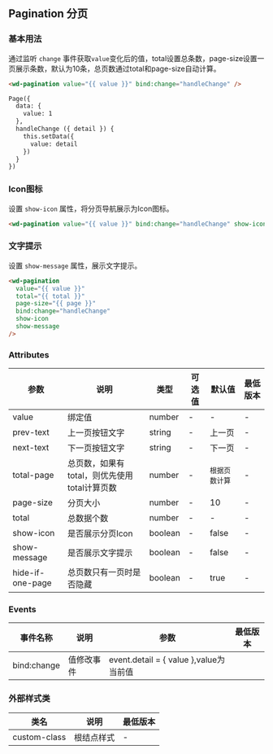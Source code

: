 ## Pagination 分页


### 基本用法

通过监听 `change` 事件获取`value`变化后的值，total设置总条数，page-size设置一页展示条数，默认为10条，总页数通过total和page-size自动计算。

```html
<wd-pagination value="{{ value }}" bind:change="handleChange" />

Page({
  data: {
    value: 1
  },
  handleChange ({ detail }) {
    this.setData({
      value: detail
    })
  }
})
```

### Icon图标

设置 `show-icon` 属性，将分页导航展示为Icon图标。

```html
<wd-pagination value="{{ value }}" bind:change="handleChange" show-icon ></wd-pagination>
```

### 文字提示

设置 `show-message` 属性，展示文字提示。

```html
<wd-pagination 
  value="{{ value }}" 
  total="{{ total }}" 
  page-size="{{ page }}" 
  bind:change="handleChange" 
  show-icon 
  show-message
/>
```

### Attributes

| 参数 | 说明 | 类型 | 可选值 | 默认值 | 最低版本 |
|-----|------|-----|-------|-------|--------|
| value | 绑定值 | number | - | - | - |
| prev-text | 上一页按钮文字 |  string | - | 上一页 | - |
| next-text | 下一页按钮文字 |  string | - | 下一页 | - |
| total-page | 总页数，如果有total，则优先使用total计算页数 |  number | - | `根据页数计算` | - |
| page-size | 分页大小 |  number | - | 10 | - |
| total | 总数据个数 |  number | - | - | - |
| show-icon | 是否展示分页Icon |  boolean | - | false | - |
| show-message | 是否展示文字提示 |  boolean | - | false | - |
| hide-if-one-page | 总页数只有一页时是否隐藏 |  boolean | - | true | - |

### Events

| 事件名称 | 说明 | 参数 | 最低版本 |
|---------|-----|------|--------|
| bind:change | 值修改事件 | event.detail = { value },value为当前值 |

### 外部样式类

| 类名 | 说明 | 最低版本 |
|-----|------|--------|
| custom-class | 根结点样式 | - |
